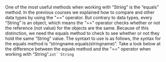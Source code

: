 One of the most useful methods when working with “String” is the “equals” method. In the previous courses we explained how to compare and other data types by using the "==" operator. But contrary to data types, every “String” is an object, which means the "==" operator checks whether or not the reference (not value) for the objects are the same. Because of this distinction, we need the equals method to check to see whether or not they hold the same “String” value. The syntaxt to use is as follows, the syntax for the equals method is “stringname.equals(stringname)”. Take a look below at the difference between the equals method and the "==" operator when working with “String”.`int``String`

